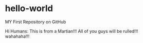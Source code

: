 # hello-world
MY First Repository on GitHub

Hi Humans:
This is from a Martian!!!
All of you guys will be rulled!!!
wahahaha!!!
